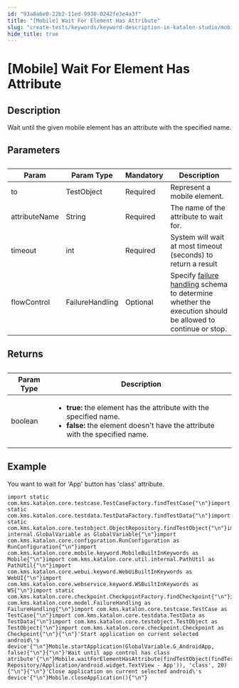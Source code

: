 ```yaml
---
id: "93a8a6e0-22b2-11ed-9930-0242fe3e4a3f"
title: "[Mobile] Wait For Element Has Attribute"
slug: "create-tests/keywords/keyword-description-in-katalon-studio/mobile-keywords/mobile-wait-for-element-has-attribute"
hide_title: true
---
```


# <a id="id_0" class="anchor_top_offset"/><a id="ariaid-title1" class="anchor_top_offset"/>[Mobile] Wait For Element Has Attribute


## <a id="id_0__id_1" class="anchor_top_offset"/>Description

                        
<p xmlns="http://www.w3.org/1999/xhtml" className="p">Wait until the given mobile element has an attribute with the specified name.</p> 
        

## <a id="id_0__id_2" class="anchor_top_offset"/>Parameters

                        
<table xmlns="http://www.w3.org/1999/xhtml" className="table anchor_top_offset" id="id_0__60b1280d-9882-4a34-ad0c-dc791d3876e3"><caption /><thead className="thead"><tr className><th className="entry anchor_top_offset" id="id_0__60b1280d-9882-4a34-ad0c-dc791d3876e3__entry__1">Param</th><th className="entry anchor_top_offset" id="id_0__60b1280d-9882-4a34-ad0c-dc791d3876e3__entry__2">Param Type</th><th className="entry anchor_top_offset" id="id_0__60b1280d-9882-4a34-ad0c-dc791d3876e3__entry__3">Mandatory</th><th className="entry anchor_top_offset" id="id_0__60b1280d-9882-4a34-ad0c-dc791d3876e3__entry__4">Description</th></tr></thead><tbody className="tbody"><tr className><td className="entry" headers="id_0__60b1280d-9882-4a34-ad0c-dc791d3876e3__entry__1 id_0__60b1280d-9882-4a34-ad0c-dc791d3876e3__entry__2 id_0__60b1280d-9882-4a34-ad0c-dc791d3876e3__entry__3 id_0__60b1280d-9882-4a34-ad0c-dc791d3876e3__entry__4 ">to</td><td className="entry" headers="id_0__60b1280d-9882-4a34-ad0c-dc791d3876e3__entry__1 id_0__60b1280d-9882-4a34-ad0c-dc791d3876e3__entry__2 id_0__60b1280d-9882-4a34-ad0c-dc791d3876e3__entry__3 id_0__60b1280d-9882-4a34-ad0c-dc791d3876e3__entry__4 ">TestObject</td><td className="entry" headers="id_0__60b1280d-9882-4a34-ad0c-dc791d3876e3__entry__1 id_0__60b1280d-9882-4a34-ad0c-dc791d3876e3__entry__2 id_0__60b1280d-9882-4a34-ad0c-dc791d3876e3__entry__3 id_0__60b1280d-9882-4a34-ad0c-dc791d3876e3__entry__4 ">Required</td><td className="entry" headers="id_0__60b1280d-9882-4a34-ad0c-dc791d3876e3__entry__1 id_0__60b1280d-9882-4a34-ad0c-dc791d3876e3__entry__2 id_0__60b1280d-9882-4a34-ad0c-dc791d3876e3__entry__3 id_0__60b1280d-9882-4a34-ad0c-dc791d3876e3__entry__4 ">Represent a mobile element.</td></tr><tr className><td className="entry" headers="id_0__60b1280d-9882-4a34-ad0c-dc791d3876e3__entry__1 id_0__60b1280d-9882-4a34-ad0c-dc791d3876e3__entry__2 id_0__60b1280d-9882-4a34-ad0c-dc791d3876e3__entry__3 id_0__60b1280d-9882-4a34-ad0c-dc791d3876e3__entry__4 ">attributeName</td><td className="entry" headers="id_0__60b1280d-9882-4a34-ad0c-dc791d3876e3__entry__1 id_0__60b1280d-9882-4a34-ad0c-dc791d3876e3__entry__2 id_0__60b1280d-9882-4a34-ad0c-dc791d3876e3__entry__3 id_0__60b1280d-9882-4a34-ad0c-dc791d3876e3__entry__4 ">String</td><td className="entry" headers="id_0__60b1280d-9882-4a34-ad0c-dc791d3876e3__entry__1 id_0__60b1280d-9882-4a34-ad0c-dc791d3876e3__entry__2 id_0__60b1280d-9882-4a34-ad0c-dc791d3876e3__entry__3 id_0__60b1280d-9882-4a34-ad0c-dc791d3876e3__entry__4 ">Required</td><td className="entry" headers="id_0__60b1280d-9882-4a34-ad0c-dc791d3876e3__entry__1 id_0__60b1280d-9882-4a34-ad0c-dc791d3876e3__entry__2 id_0__60b1280d-9882-4a34-ad0c-dc791d3876e3__entry__3 id_0__60b1280d-9882-4a34-ad0c-dc791d3876e3__entry__4 ">The name of the attribute to wait for.</td></tr><tr className><td className="entry" headers="id_0__60b1280d-9882-4a34-ad0c-dc791d3876e3__entry__1 id_0__60b1280d-9882-4a34-ad0c-dc791d3876e3__entry__2 id_0__60b1280d-9882-4a34-ad0c-dc791d3876e3__entry__3 id_0__60b1280d-9882-4a34-ad0c-dc791d3876e3__entry__4 ">timeout</td><td className="entry" headers="id_0__60b1280d-9882-4a34-ad0c-dc791d3876e3__entry__1 id_0__60b1280d-9882-4a34-ad0c-dc791d3876e3__entry__2 id_0__60b1280d-9882-4a34-ad0c-dc791d3876e3__entry__3 id_0__60b1280d-9882-4a34-ad0c-dc791d3876e3__entry__4 ">int</td><td className="entry" headers="id_0__60b1280d-9882-4a34-ad0c-dc791d3876e3__entry__1 id_0__60b1280d-9882-4a34-ad0c-dc791d3876e3__entry__2 id_0__60b1280d-9882-4a34-ad0c-dc791d3876e3__entry__3 id_0__60b1280d-9882-4a34-ad0c-dc791d3876e3__entry__4 ">Required</td><td className="entry" headers="id_0__60b1280d-9882-4a34-ad0c-dc791d3876e3__entry__1 id_0__60b1280d-9882-4a34-ad0c-dc791d3876e3__entry__2 id_0__60b1280d-9882-4a34-ad0c-dc791d3876e3__entry__3 id_0__60b1280d-9882-4a34-ad0c-dc791d3876e3__entry__4 ">System will wait at most timeout (seconds) to return a result</td></tr><tr className><td className="entry" headers="id_0__60b1280d-9882-4a34-ad0c-dc791d3876e3__entry__1 id_0__60b1280d-9882-4a34-ad0c-dc791d3876e3__entry__2 id_0__60b1280d-9882-4a34-ad0c-dc791d3876e3__entry__3 id_0__60b1280d-9882-4a34-ad0c-dc791d3876e3__entry__4 ">flowControl</td><td className="entry" headers="id_0__60b1280d-9882-4a34-ad0c-dc791d3876e3__entry__1 id_0__60b1280d-9882-4a34-ad0c-dc791d3876e3__entry__2 id_0__60b1280d-9882-4a34-ad0c-dc791d3876e3__entry__3 id_0__60b1280d-9882-4a34-ad0c-dc791d3876e3__entry__4 ">FailureHandling</td><td className="entry" headers="id_0__60b1280d-9882-4a34-ad0c-dc791d3876e3__entry__1 id_0__60b1280d-9882-4a34-ad0c-dc791d3876e3__entry__2 id_0__60b1280d-9882-4a34-ad0c-dc791d3876e3__entry__3 id_0__60b1280d-9882-4a34-ad0c-dc791d3876e3__entry__4 ">Optional</td><td className="entry" headers="id_0__60b1280d-9882-4a34-ad0c-dc791d3876e3__entry__1 id_0__60b1280d-9882-4a34-ad0c-dc791d3876e3__entry__2 id_0__60b1280d-9882-4a34-ad0c-dc791d3876e3__entry__3 id_0__60b1280d-9882-4a34-ad0c-dc791d3876e3__entry__4 ">Specify <a className="xref" href="/docs/maintain/configure-failure-handling-settings-in-katalon-studio">failure handling</a> schema to determine whether the execution should be allowed to continue or stop.</td></tr></tbody></table> 
        

## <a id="id_0__id_3" class="anchor_top_offset"/>Returns

                        
<table xmlns="http://www.w3.org/1999/xhtml" className="table anchor_top_offset" id="id_0__fa0aff08-7101-44dc-97ad-fcfa85eaf68d"><caption /><thead className="thead"><tr className><th className="entry anchor_top_offset" id="id_0__fa0aff08-7101-44dc-97ad-fcfa85eaf68d__entry__1">Param Type</th><th className="entry anchor_top_offset" id="id_0__fa0aff08-7101-44dc-97ad-fcfa85eaf68d__entry__2">Description</th></tr></thead><tbody className="tbody"><tr className><td className="entry" headers="id_0__fa0aff08-7101-44dc-97ad-fcfa85eaf68d__entry__1 id_0__fa0aff08-7101-44dc-97ad-fcfa85eaf68d__entry__2 ">boolean</td><td className="entry" headers="id_0__fa0aff08-7101-44dc-97ad-fcfa85eaf68d__entry__1 id_0__fa0aff08-7101-44dc-97ad-fcfa85eaf68d__entry__2 ">         <ul className="ul"><li className="li"> <strong className="ph b">true:</strong> the element has the attribute with the specified name.</li><li className="li"> <strong className="ph b">false:</strong> the element doesn't have the attribute with the specified name.</li></ul>       </td></tr></tbody></table> 
        

## <a id="id_0__id_4" class="anchor_top_offset"/>Example

                        
<p xmlns="http://www.w3.org/1999/xhtml" className="p">You want to wait for 'App' button has 'class' attribute.</p> 
            
<pre xmlns="http://www.w3.org/1999/xhtml" className="pre codeblock"><code>import static com.kms.katalon.core.testcase.TestCaseFactory.findTestCase{"\n"}import static com.kms.katalon.core.testdata.TestDataFactory.findTestData{"\n"}import static com.kms.katalon.core.testobject.ObjectRepository.findTestObject{"\n"}import internal.GlobalVariable as GlobalVariable{"\n"}import com.kms.katalon.core.configuration.RunConfiguration as RunConfiguration{"\n"}import com.kms.katalon.core.mobile.keyword.MobileBuiltInKeywords as Mobile{"\n"}import com.kms.katalon.core.util.internal.PathUtil as PathUtil{"\n"}import com.kms.katalon.core.webui.keyword.WebUiBuiltInKeywords as WebUI{"\n"}import com.kms.katalon.core.webservice.keyword.WSBuiltInKeywords as WS{"\n"}import static com.kms.katalon.core.checkpoint.CheckpointFactory.findCheckpoint{"\n"}import com.kms.katalon.core.model.FailureHandling as FailureHandling{"\n"}import com.kms.katalon.core.testcase.TestCase as TestCase{"\n"}import com.kms.katalon.core.testdata.TestData as TestData{"\n"}import com.kms.katalon.core.testobject.TestObject as TestObject{"\n"}import com.kms.katalon.core.checkpoint.Checkpoint as Checkpoint{"\n"}{"\n"}'Start application on current selected android\'s device'{"\n"}Mobile.startApplication(GlobalVariable.G_AndroidApp, false){"\n"}{"\n"}'Wait until app control has class atribute'{"\n"}Mobile.waitForElementHasAttribute(findTestObject(findTestObject('Object Repository/Application/android.widget.TextView - App')), 'class', 20){"\n"}{"\n"}'Close application on current selected android\'s device'{"\n"}Mobile.closeApplication(){"\n"}</code></pre> 
                    
